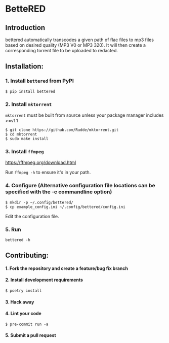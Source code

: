 # BetteRED

## Introduction
bettered automatically transcodes a given path of flac files to mp3 files
based on desired quality (MP3 V0 or MP3 320). It will then create a
corresponding torrent file to be uploaded to redacted.

## Installation:

### 1. Install `bettered` from PyPI
`$ pip install bettered`

### 2. Install `mktorrent`
`mktorrent` must be built from source unless your package manager includes >=v1.1

~~~
$ git clone https://github.com/Rudde/mktorrent.git
$ cd mktorrent
$ sudo make install
~~~

### 3. Install `ffmpeg`
https://ffmpeg.org/download.html

Run `ffmpeg -h` to ensure it's in your path.

### 4. Configure (Alternative configuration file locations can be specified with the -c commandline option)

~~~
$ mkdir -p ~/.config/bettered/
$ cp example_config.ini ~/.config/bettered/config.ini
~~~

Edit the configuration file.

### 5. Run
`bettered -h`

## Contributing:

#### 1. Fork the repository and create a feature/bug fix branch

#### 2. Install development requirements
`$ poetry install`

#### 3. Hack away

#### 4. Lint your code
`$ pre-commit run -a`

#### 5. Submit a pull request
